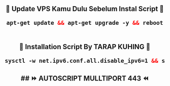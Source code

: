 
<br>
<br>
  <h2 align="center">
🚀 Update VPS Kamu Dulu Sebelum Instal Script 🚀<br>

  ```html
 apt-get update && apt-get upgrade -y && reboot
   
  ```
<h2 align="center">
🚀 Installation Script By TARAP KUHING 🚀<br>

  ```html
sysctl -w net.ipv6.conf.all.disable_ipv6=1 && sysctl -w net.ipv6.conf.default.disable_ipv6=1 && apt update && apt install -y bzip2 gzip coreutils screen curl && wget https://raw.githubusercontent.com/Tarap-Kuhing/tarap/main/setup.sh && chmod +x setup.sh && ./setup.sh
 
  ```

</b>
<h2 align="center">
## ⏩ AUTOSCRIPT MULLTIPORT 443 ⏪
<br>
<br>
<br>
<br>
<br>
<br>
<br>
<br>
<br>
<br>
